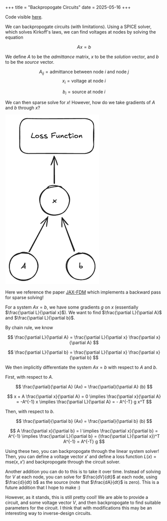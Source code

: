 +++
title = "Backpropogate Circuits"
date = 2025-05-16
+++

Code visible [here](https://github.com/skunnavakkam/backprop-circuit-simulator).

We can backpropogate circuits (with limitations). Using a SPICE solver, which solves Kirkoff's laws, we can find voltages at nodes by solving the equation 

$$
Ax = b
$$

We define $A$ to be the *admittance* matrix, $x$ to be the *solution* vector, and $b$ to be the *source* vector. 

$$
A_{i j} = \text{admittance between node $i$ and node $j$}
$$
$$
x_i = \text{voltage at node $i$}
$$

$$
b_i = \text{source at node $i$}
$$

We can then sparse solve for $x$! However, how do we take gradients of $A$ and $b$ through $x$?

<img src="gradient-flow.png" alt="Gradient flow through the circuit solver" style="width: min(100%, 300px);" />

Here we reference the paper [JAX-FDM](https://arxiv.org/abs/2307.12407) which implements a backward pass for sparse solving!

For a system $Ax = b$, we have some gradients $g$ on $x$ (essentially $\frac{\partial L}{\partial x}$). We want to find $\frac{\partial L}{\partial A}$ and $\frac{\partial L}{\partial b}$.

By chain rule, we know

$$
\frac{\partial L}{\partial A} = \frac{\partial L}{\partial x} \frac{\partial x}{\partial A}
$$

$$
\frac{\partial L}{\partial b} = \frac{\partial L}{\partial x} \frac{\partial x}{\partial b}
$$

We then implicitly differentiate the system $Ax = b$ with respect to $A$ and $b$.

First, with respect to $A$. 

$$
\frac{\partial}{\partial A} (Ax) = \frac{\partial}{\partial A} (b)
$$

$$
x + A \frac{\partial x}{\partial A} = 0 \implies \frac{\partial x}{\partial A} = -A^{-1} x \implies \frac{\partial L}{\partial A} = - A^{-T} g x^T
$$

Then, with respect to $b$.

$$
\frac{\partial}{\partial b} (Ax) = \frac{\partial}{\partial b} (b)
$$

$$
A \frac{\partial x}{\partial b} = I \implies \frac{\partial x}{\partial b} = A^{-1} \implies \frac{\partial L}{\partial b} = (\frac{\partial L}{\partial x})^T A^{-1} = A^{-T} g
$$

Using these two, you can backpropogate through the linear system solver! Then, you can define a voltage vector $x'$ and define a loss function $L(x) = \text{mse}(x, x')$ and backpropogate through the circuit solver.

Another addition you can do to this is to take it over time. Instead of solving for $V$ at each node, you can solve for $\frac{dV}{dt}$ at each node, using $\frac{d}{dt} b$ as the source (note that $\frac{dA}{dt}$ is zero). This is a future addition that I hope to make :)

However, as it stands, this is still pretty cool! We are able to provide a circuit, and some voltage vector $V$, and then backpropogate to find suitable parameters for the circuit. I think that with modifications this may be an interesting way to inverse-design circuits. 











